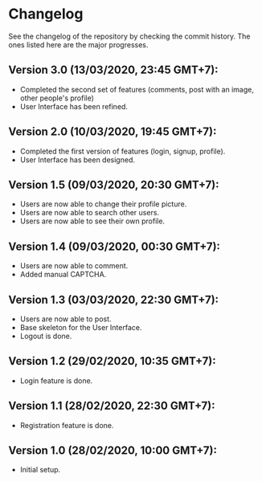 # Changelog
See the changelog of the repository by checking the commit history. The ones listed here are the major progresses.

## Version 3.0 (13/03/2020, 23:45 GMT+7):
* Completed the second set of features (comments, post with an image, other people's profile)
* User Interface has been refined.

## Version 2.0 (10/03/2020, 19:45 GMT+7):
* Completed the first version of features (login, signup, profile).
* User Interface has been designed.

## Version 1.5 (09/03/2020, 20:30 GMT+7):
* Users are now able to change their profile picture.
* Users are now able to search other users.
* Users are now able to see their own profile.

## Version 1.4 (09/03/2020, 00:30 GMT+7):
* Users are now able to comment.
* Added manual CAPTCHA.

## Version 1.3 (03/03/2020, 22:30 GMT+7):
* Users are now able to post.
* Base skeleton for the User Interface.
* Logout is done.

## Version 1.2 (29/02/2020, 10:35 GMT+7):
* Login feature is done.

## Version 1.1 (28/02/2020, 22:30 GMT+7):
* Registration feature is done.

## Version 1.0 (28/02/2020, 10:00 GMT+7):
* Initial setup.